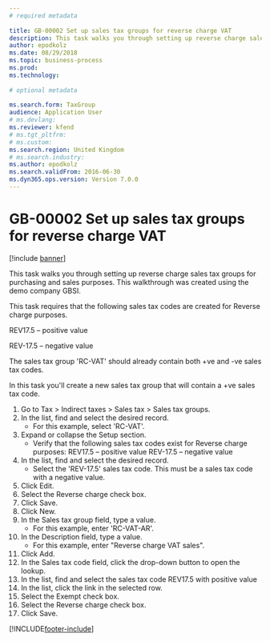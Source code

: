 ```yaml
--- 
# required metadata 
 
title: GB-00002 Set up sales tax groups for reverse charge VAT
description: This task walks you through setting up reverse charge sales tax groups for purchasing and sales purposes. 
author: epodkolz
ms.date: 08/29/2018
ms.topic: business-process 
ms.prod:  
ms.technology:  
 
# optional metadata 
 
ms.search.form: TaxGroup   
audience: Application User 
# ms.devlang:  
ms.reviewer: kfend
# ms.tgt_pltfrm:  
# ms.custom:  
ms.search.region: United Kingdom
# ms.search.industry: 
ms.author: epodkolz
ms.search.validFrom: 2016-06-30 
ms.dyn365.ops.version: Version 7.0.0 
---
```

# GB-00002 Set up sales tax groups for reverse charge VAT

[!include [banner](../../includes/banner.md)]

This task walks you through setting up reverse charge sales tax groups for purchasing and sales purposes. This walkthrough was created using the demo company GBSI.

This task requires that the following sales tax codes are created for Reverse charge purposes.  

REV17.5 – positive value

REV-17.5 – negative value

The sales tax group 'RC-VAT' should already contain both +ve and -ve sales tax codes.

In this task you'll create a new sales tax group that will contain a +ve sales tax code.

1. Go to Tax > Indirect taxes > Sales tax > Sales tax groups.
2. In the list, find and select the desired record.
    * For this example, select 'RC-VAT'.  
3. Expand or collapse the Setup section.
    * Verify that the following sales tax codes exist for Reverse charge purposes:  REV17.5 – positive value  REV-17.5 – negative value    
4. In the list, find and select the desired record.
    * Select the 'REV-17.5' sales tax code. This must be a sales tax code with a negative value.  
5. Click Edit.
6. Select the Reverse charge check box.
7. Click Save.
8. Click New.
9. In the Sales tax group field, type a value.
    * For this example, enter 'RC-VAT-AR'.  
10. In the Description field, type a value.
    * For this example, enter "Reverse charge VAT sales".  
11. Click Add.
12. In the Sales tax code field, click the drop-down button to open the lookup.
13. In the list, find and select the sales tax code REV17.5 with positive value
14. In the list, click the link in the selected row.
15. Select the Exempt check box.
16. Select the Reverse charge check box.
17. Click Save.



[!INCLUDE[footer-include](../../../includes/footer-banner.md)]